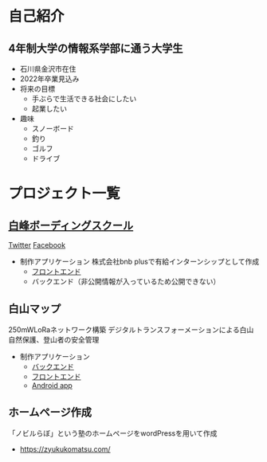 # 自己紹介
## 4年制大学の情報系学部に通う大学生
- 石川県金沢市在住
- 2022年卒業見込み
- 将来の目標
    - 手ぶらで生活できる社会にしたい
    - 起業したい
- 趣味
    - スノーボード
    - 釣り
    - ゴルフ
    - ドライブ

# プロジェクト一覧 
## [白峰ボーディングスクール](https://shiramine-bs.link/)
 [Twitter](https://twitter.com/Shiramine_Bs)
 [Facebook](https://www.facebook.com/shiramine.bs)
- 制作アプリケーション
    株式会社bnb plusで有給インターンシップとして作成
    - [フロントエンド](https://github.com/bnbplus/shiramine-frontend)
    - バックエンド（非公開情報が入っているため公開できない）

## 白山マップ
250mWLoRaネットワーク構築
デジタルトランスフォーメーションによる白山自然保護、登山者の安全管理
- 制作アプリケーション
    - [バックエンド](https://github.com/hakusanmap/hakusanmap-frontend)
    - [フロントエンド](https://github.com/hakusanmap/hakusanmap-frontend)
    - [Android app](https://github.com/hakusanmap/AndroidApp)
## ホームページ作成
「ノビルらぼ」という塾のホームページをwordPressを用いて作成
- https://zyukukomatsu.com/
